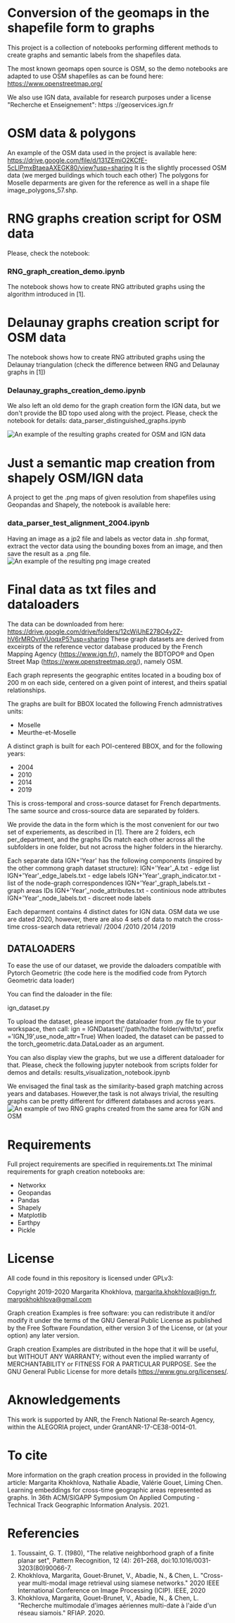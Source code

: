 
# Conversion of the geomaps in the shapefile form to graphs

This project is a collection of notebooks performing different methods to create graphs and semantic labels from the shapefiles data.

The most known geomaps open source is OSM, so the demo notebooks are adapted to use OSM shapefiles as can be found here: https://www.openstreetmap.org/

We also use IGN data, available for research purposes under a license  "Recherche et Enseignement": https ://geoservices.ign.fr

# OSM data & polygons
An example of the OSM data used in the project is available here: https://drive.google.com/file/d/131ZEmiO2KCfE-5cLIPmxBtaeaAXEGK80/view?usp=sharing
It is the slightly processed OSM data (we merged buildings which touch each other)
The polygons for Moselle deparments are given for the reference as well in a shape file image_polygons_57.shp.

# RNG graphs creation script for OSM data
Please, check the notebook:
### RNG_graph_creation_demo.ipynb
The notebook shows how to create RNG attributed  graphs using the algorithm introduced in [1].


# Delaunay graphs creation script for OSM data
The notebook shows how to create RNG attributed  graphs using the Delaunay triangulation (check the difference between RNG and Delaunay graphs in [1])
### Delaunay_graphs_creation_demo.ipynb
We also left an old demo for the graph creation form the IGN data, but we don't provide the BD topo used along with the project. Please, check the notebook for details: data_parser_distinguished_graphs.ipynb

![An example of the resulting graphs created for OSM and IGN data](https://github.com/margokhokhlova/geomaps_with_pandas/blob/master/rng_delaunay.png)
 
# Just a semantic map creation from shapely OSM/IGN data

A project to get the .png maps of given resolution  from shapefiles using Geopandas and Shapely, the notebook is available here:
### data_parser_test_alignment_2004.ipynb
Having an image as a jp2 file and labels as vector data in .shp format, extract the vector data using the bounding boxes from an image, and then save the result as a .png file. 
![An example of the resulting png image created](https://github.com/margokhokhlova/geomaps_with_pandas/blob/master/1-2017-0850-6680-LA93-0M50-E080.png?v=300&s=200)

# Final data as txt files and dataloaders

The data can  be downloaded from here:
https://drive.google.com/drive/folders/12cWiUhE278O4y2Z-hV6rMROvnVUoqxP5?usp=sharing
These graph datasets are derived from exceirpts of the reference vector database produced by the French Mapping Agency (https://www.ign.fr/), namely the BDTOPO®
    and Open Street Map (https://www.openstreetmap.org/), namely OSM.

Each graph represents the geographic entites located in a bouding box of 200 m on each side, centered on a given point of interest, and theirs spatial relationships.

  The graphs are built for BBOX located the following French admnistratives units:
  - Moselle
  - Meurthe-et-Moselle 

  A distinct graph is built for each POI-centered BBOX, and for the following years:
  - 2004
  - 2010
  - 2014
  - 2019

This  is cross-temporal and cross-source dataset for French departments. The same source and cross-source data are separated by folders.

 We provide the data in the form which is the most convenient for our two set of experiements, as described in [1]. There are 2 folders, ech per_department, and the graphs IDs match each other across all the subfolders in one folder, but not across the higher folders in the hierarchy. 

Each separate data IGN+'Year' has the following components (inspired by the other commong graph dataset structure):
     IGN+'Year'_A.txt - edge list
     IGN+'Year'_edge_labels.txt - edge labels
     IGN+'Year'_graph_indicator.txt - list of the node-graph correspondences
     IGN+'Year'_graph_labels.txt - graph areas IDs
     IGN+'Year'_node_attributes.txt - continious node attributes
     IGN+'Year'_node_labels.txt - discreet node labels


 Each deparment contains 4 distinct dates for IGN data. OSM data we use are dated 2020, however, there are also 4 sets of data to match the cross-time cross-search data retrieval/
         /2004
         /2010
         /2014
         /2019

## DATALOADERS

 To ease the use of our dataset, we provide the daloaders compatible with Pytorch 
 Geometric (the code here is the modified code from Pytorch Geometric data loader)
 
 You can find the daloader in the file:

 ign_dataset.py

 To upload the dataset, please import the dataloader from .py file to your workspace, then call:
 ign = IGNDataset('/path/to/the folder/with/txt', prefix ='IGN_19',use_node_attr=True)
 When loaded, the dataset can be passed to the torch_geometric.data.DataLoader as an argument.

You can also display view the graphs, but we use a different dataloader for that.
Please, check the following jupyter notebook from scripts folder for demos and details:
results_visualization_notebook.ipynb
    
We envisaged the final task as the similarity-based graph matching across years and databases. 
However,the task is not always trivial, the resulting graphs can be pretty different for different databases and across years.
![An example of two RNG graphs created from the same area for IGN and OSM](https://github.com/margokhokhlova/geomaps_with_pandas/blob/master/ign_osm_superimposed_rng_100_moselle.png?v=300&s=200)


# Requirements
Full project requirements are specified in requirements.txt
The minimal requirements for graph creation notebooks are:
* Networkx
* Geopandas
* Pandas
* Shapely
* Matplotlib
* Earthpy
* Pickle

# License
All code found in this repository is licensed under GPLv3:

Copyright 2019-2020 Margarita Khokhlova, margarita.khokhlova@ign.fr, margokhokhlova@gmail.com

Graph creation Examples is free software: you can redistribute it and/or modify
it under the terms of the GNU General Public License as published by
the Free Software Foundation, either version 3 of the License, or
(at your option) any later version.

Graph creation Examples are distributed in the hope that it will be useful,
but WITHOUT ANY WARRANTY; without even the implied warranty of
MERCHANTABILITY or FITNESS FOR A PARTICULAR PURPOSE. 
See the GNU General Public License for more details <https://www.gnu.org/licenses/>.

# Aknowledgements
This  work  is  supported  by  ANR,  the  French  National  Re-search Agency, within the ALEGORIA project, under GrantANR-17-CE38-0014-01.

# To cite

More information on the graph creation process in provided in the following article:
Margarita Khokhlova, Nathalie Abadie, Valérie Gouet, Liming Chen. Learning embeddings for cross-time geographic areas represented as graphs. In 36th ACM/SIGAPP Symposium On Applied Computing - Technical Track Geographic Information Analysis. 2021.

# Referencies
1. Toussaint, G. T. (1980), "The relative neighborhood graph of a finite planar set", Pattern Recognition, 12 (4): 261–268, doi:10.1016/0031-3203(80)90066-7.
2. Khokhlova, Margarita, Gouet-Brunet, V., Abadie, N., & Chen, L. "Cross-year multi-modal image retrieval using siamese networks." 2020 IEEE International Conference on Image Processing (ICIP). IEEE, 2020
3. Khokhlova, Margarita, Gouet-Brunet, V., Abadie, N., & Chen, L. "Recherche multimodale d'images aériennes multi-date à l'aide d'un réseau siamois." RFIAP. 2020.

